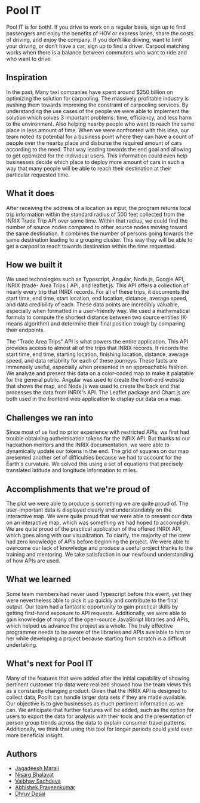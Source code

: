 # Pool IT

Pool IT is for both!. If you drive to work on a regular basis, sign up to find passengers and
enjoy the benefits of HOV or express lanes, share the costs of driving, and enjoy the
company. If you don’t like driving, want to limit your driving, or don’t have a car, sign up to
find a driver. Carpool matching works when there is a balance between commuters who
want to ride and who want to drive. 

## Inspiration

In the past, Many taxi companies have spent around $250 billion on optimizing the solution for carpooling. The massively profitable industry is pushing them towards improving the constraint of carpooling services. By understanding the use cases of the people we were able to implement the solution which solves 3 important problems: time, efficiency, and less harm to the environment. Also helping nearby people who want to reach the same place in less amount of time.  When we were confronted with this idea, our team noted its potential for a  business point where they can have a count of people over the nearby place and disburse the required amount of cars according to the need. That way leading towards the end goal and allowing to get optimized for the individual users. This information could even help businesses decide which place to deploy more amount of cars in such a way that many people will be able to reach their destination at their particular requested time.

## What it does

After receiving the address of a location as input, the program returns local trip information within the standard radius of 500 feet collected from the INRIX Trade Trip API over some time. Within that radius, we could find the number of source nodes compared to other source nodes moving toward the same destination.  It combines the number of persons going towards the same destination leading to a grouping cluster. This way they will be able to get a carpool to reach towards destination within the time requested.

## How we built it

We used technologies such as Typescript, Angular, Node.js, Google API, INRIX (trade- Area Trips ) API, and leaflet.js. This API offers a collection of nearly every trip that INRIX records. For all of these trips, it documents the start time, end time, start location, end location, distance, average speed, and data credibility of each. These data points are incredibly valuable, especially when formatted in a user-friendly way. We used a mathematical formula to compute the shortest distance between two source entities (K-means algorithm) and determine their final position trough by comparing their endpoints.

The "Trade Area Trips" API is what powers the entire application. This API provides access to almost all of the trips that INRIX records. It records the start time, end time, starting location, finishing location, distance, average speed, and data reliability for each of these journeys. These facts are immensely useful, especially when presented in an approachable fashion. We analyze and present this data on a color-coded map to make it palatable for the general public. Angular was used to create the front-end website that shows the map, and Node.js was used to create the back end that processes the data from INRIX's API. The Leaflet package and Chart.js are both used in the frontend web application to display our data on a map.

## Challenges we ran into

Since most of us had no prior experience with restricted APIs, we first had trouble obtaining authentication tokens for the INRIX API. But thanks to our hackathon mentors and the INRIX documentation, we were able to dynamically update our tokens in the end. The grid of squares on our map presented another set of difficulties because we had to account for the Earth's curvature. We solved this using a set of equations that precisely translated latitude and longitude information to miles.

## Accomplishments that we're proud of

The plot we were able to produce is something we are quite proud of. The user-important data is displayed clearly and understandably on the interactive map. We were quite proud that we were able to present our data on an interactive map, which was something we had hoped to accomplish. We are quite proud of the practical application of the offered INRIX API, which goes along with our visualization. To clarify, the majority of the crew had zero knowledge of APIs before beginning the project. We were able to overcome our lack of knowledge and produce a useful project thanks to the training and mentoring. We take satisfaction in our newfound understanding of how APIs are used.

## What we learned

Some team members had never used Typescript before this event, yet they were nevertheless able to pick it up quickly and contribute to the final output. Our team had a fantastic opportunity to gain practical skills by getting first-hand exposure to API requests. Additionally, we were able to gain knowledge of many of the open-source JavaScript libraries and APIs, which helped us advance the project as a whole. The truly effective programmer needs to be aware of the libraries and APIs available to him or her while developing a project because starting from scratch is a difficult undertaking.

## What's next for Pool IT

Many of the features that were added after the initial capability of showing pertinent customer trip data were realized showed how the team views this as a constantly changing product. Given that the INRIX API is designed to collect data, PoolIt can handle larger data sets if they are made available. Our objective is to give businesses as much pertinent information as we can. We anticipate that further features will be added, such as the option for users to export the data for analysis with their tools and the presentation of person group trends across the data to explain consumer travel patterns. Additionally, we think that using this tool for longer periods could yield even more beneficial insight.

## Authors

- [Jagadeesh Marali](https://github.com/jagadeeshmarali)
- [Nisarg Bhalavat](https://github.com/bhalavat-nisarg)
- [Vaibhav Sachdeva](https://github.com/Vaibhav-Sachdeva)
- [Abhishek Praveenkumar](https://github.com/ABHISHEK22415)
- [Dhruv Desai](https://github.com/Dhruv590)
